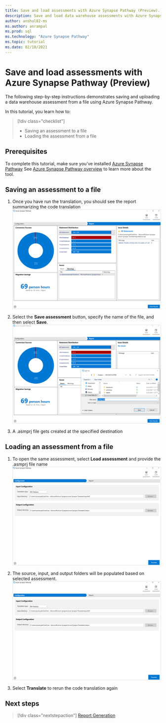 ```yaml
---
title: Save and load assessments with Azure Synapse Pathway (Preview).
description: Save and load data warehouse assessments with Azure Synapse Pathway (Preview). 
author: anshul82-ms
ms.author: anrampal
ms.prod: sql
ms.technology: "Azure Synapse Pathway"
ms.topic: tutorial 
ms.date: 02/18/2021
---
```


# Save and load assessments with Azure Synapse Pathway (Preview) 

The following step-by-step instructions demonstrates  saving and uploading a data warehouse assessment from a file using Azure Synapse Pathway.

In this tutorial, you learn how to:

> [!div class="checklist"]
> * Saving an assessment to a file
> * Loading the assessment from a file

## Prerequisites

To complete this tutorial, make sure you've installed [Azure Synapse Pathway](synapse-pathway-download.md) See [Azure Synapse Pathway overview](azure-synapse-pathway-overview.md) to learn more about the tool.

## Saving an assessment to a file
 
1. Once you have run the translation, you should see the report summarizing the code translation 
 ![Azure Synapse Pathway assessment.](./media/save-load-assessment/report-overview.png)
3. Select the **Save assessment** button, specify the name of the file, and then select **Save**.
![Azure Synapse Pathway assessment.](./media/save-load-assessment/save-assessment.png)

4. A .asmprj file gets created at the specified destination

## Loading an assessment from a file

1. To open the same assessment, select **Load assessment** and provide the .asmprj file name
![Azure Synapse Pathway assessment.](./media/save-load-assessment/load-assessment.png)

1. The source, input, and output folders will be populated based on selected assessment.
![Azure Synapse Pathway assessment.](./media/save-load-assessment/load-assessment.png)
1. Select **Translate** to rerun the code translation again

## Next steps

> [!div class="nextstepaction"]
> [Report Generation](report-generation.md)
